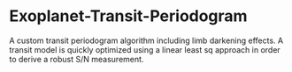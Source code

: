 # Exoplanet-Transit-Periodogram
A custom transit periodogram algorithm including limb darkening effects. A transit model is quickly optimized using a linear least sq approach in order to derive a robust S/N measurement.
